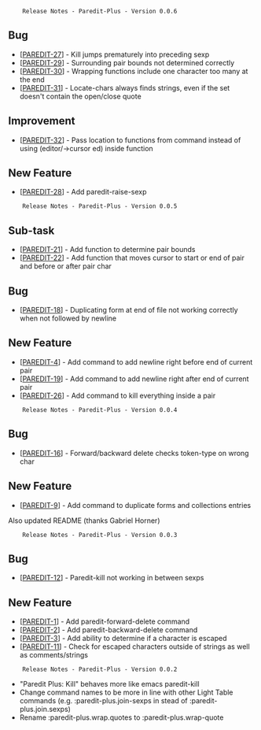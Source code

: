 
        Release Notes - Paredit-Plus - Version 0.0.6
                            
<h2>        Bug
</h2>
<ul>
<li>[<a href='https://81.4.106.141/jira/browse/PAREDIT-27'>PAREDIT-27</a>] -         Kill jumps prematurely into preceding sexp
</li>
<li>[<a href='https://81.4.106.141/jira/browse/PAREDIT-29'>PAREDIT-29</a>] -         Surrounding pair bounds not determined correctly
</li>
<li>[<a href='https://81.4.106.141/jira/browse/PAREDIT-30'>PAREDIT-30</a>] -         Wrapping functions include one character too many at the end
</li>
<li>[<a href='https://81.4.106.141/jira/browse/PAREDIT-31'>PAREDIT-31</a>] -         Locate-chars always finds strings, even if the set doesn&#39;t contain the open/close quote
</li>
</ul>
        
<h2>        Improvement
</h2>
<ul>
<li>[<a href='https://81.4.106.141/jira/browse/PAREDIT-32'>PAREDIT-32</a>] -         Pass location to functions from command instead of using (editor/-&gt;cursor ed) inside function
</li>
</ul>
    
<h2>        New Feature
</h2>
<ul>
<li>[<a href='https://81.4.106.141/jira/browse/PAREDIT-28'>PAREDIT-28</a>] -         Add paredit-raise-sexp
</li>
</ul>

        Release Notes - Paredit-Plus - Version 0.0.5
                    
<h2>        Sub-task
</h2>
<ul>
<li>[<a href='https://81.4.106.141/jira/browse/PAREDIT-21'>PAREDIT-21</a>] -         Add function to determine pair bounds
</li>
<li>[<a href='https://81.4.106.141/jira/browse/PAREDIT-22'>PAREDIT-22</a>] -         Add function that moves cursor to start or end of pair and before or after pair char
</li>
</ul>
        
<h2>        Bug
</h2>
<ul>
<li>[<a href='https://81.4.106.141/jira/browse/PAREDIT-18'>PAREDIT-18</a>] -         Duplicating form at end of file not working correctly when not followed by newline
</li>
</ul>
            
<h2>        New Feature
</h2>
<ul>
<li>[<a href='https://81.4.106.141/jira/browse/PAREDIT-4'>PAREDIT-4</a>] -         Add command to add newline right before end of current pair
</li>
<li>[<a href='https://81.4.106.141/jira/browse/PAREDIT-19'>PAREDIT-19</a>] -         Add command to add newline right after end of current pair
</li>
<li>[<a href='https://81.4.106.141/jira/browse/PAREDIT-26'>PAREDIT-26</a>] -         Add command to kill everything inside a pair
</li>
</ul>
        

        Release Notes - Paredit-Plus - Version 0.0.4
                            
<h2>        Bug
</h2>
<ul>
<li>[<a href='https://81.4.106.141/jira/browse/PAREDIT-16'>PAREDIT-16</a>] -         Forward/backward delete checks token-type on wrong char
</li>
</ul>
            
<h2>        New Feature
</h2>
<ul>
<li>[<a href='https://81.4.106.141/jira/browse/PAREDIT-9'>PAREDIT-9</a>] -         Add command to duplicate forms and collections entries
</li>
</ul>

Also updated README (thanks Gabriel Horner)

        Release Notes - Paredit-Plus - Version 0.0.3
            
<h2>        Bug
</h2>
<ul>
<li>[<a href='https://81.4.106.141/jira/browse/PAREDIT-12'>PAREDIT-12</a>] -         Paredit-kill not working in between sexps
</li>
</ul>
            
<h2>        New Feature
</h2>
<ul>
<li>[<a href='https://81.4.106.141/jira/browse/PAREDIT-1'>PAREDIT-1</a>] -         Add paredit-forward-delete command
</li>
<li>[<a href='https://81.4.106.141/jira/browse/PAREDIT-2'>PAREDIT-2</a>] -         Add paredit-backward-delete command
</li>
<li>[<a href='https://81.4.106.141/jira/browse/PAREDIT-3'>PAREDIT-3</a>] -         Add ability to determine if a character is escaped
</li>
<li>[<a href='https://81.4.106.141/jira/browse/PAREDIT-11'>PAREDIT-11</a>] -         Check for escaped characters outside of strings as well as comments/strings
</li>
</ul>
        

        Release Notes - Paredit-Plus - Version 0.0.2

- "Paredit Plus: Kill" behaves more like emacs paredit-kill
- Change command names to be more in line with other Light Table commands (e.g. :paredit-plus.join-sexps in stead of :paredit-plus.join.sexps)
- Rename :paredit-plus.wrap.quotes to :paredit-plus.wrap-quote